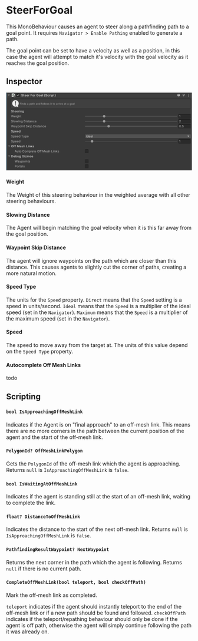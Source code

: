 # SteerForGoal

This MonoBehaviour causes an agent to steer along a pathfinding path to a goal point. It requires `Navigator > Enable Pathing` enabled to generate a path.

The goal point can be set to have a velocity as well as a position, in this case the agent will attempt to match it's velocity with the goal velocity as it reaches the goal position.

## Inspector

![EntityIdentity Inspector](../../../../images/SteerForGoalInspector.png)

#### Weight

The Weight of this steering behaviour in the weighted average with all other steering behaviours.

#### Slowing Distance

The Agent will begin matching the goal velocity when it is this far away from the goal position.

#### Waypoint Skip Distance

The agent will ignore waypoints on the path which are closer than this distance. This causes agents to slightly cut the corner of paths, creating a more natural motion.

#### Speed Type

The units for the `Speed` property. `Direct` means that the `Speed` setting is a speed in units/second. `Ideal` means that the `Speed` is a multiplier of the ideal speed (set in the `Navigator`). `Maximum` means that the `Speed` is a multiplier of the maximum speed (set in the `Navigator`).

#### Speed

The speed to move away from the target at. The units of this value depend on the `Speed Type` property.

#### Autocomplete Off Mesh Links

todo

## Scripting

#### `bool IsApproachingOffMeshLink`

Indicates if the Agent is on "final approach" to an off-mesh link. This means there are no more corners in the path between the current position of the agent and the start of the off-mesh link.

#### `PolygonId? OffMeshLinkPolygon`

Gets the `PolygonId` of the off-mesh link which the agent is approaching. Returns `null` is `IsApproachingOffMeshLink` is `false`.

#### `bool IsWaitingAtOffMeshLink`

Indicates if the agent is standing still at the start of an off-mesh link, waiting to complete the link.

#### `float? DistanceToOffMeshLink`

Indicates the distance to the start of the next off-mesh link. Returns `null` is `IsApproachingOffMeshLink` is `false`.

#### `PathfindingResultWaypoint? NextWaypoint`

Returns the next corner in the path which the agent is following. Returns `null` if there is no current path.

#### `CompleteOffMeshLink(bool teleport, bool checkOffPath)`

Mark the off-mesh link as completed.

`teleport` indicates if the agent should instantly teleport to the end of the off-mesh link or if a new path should be found and followed. `checkOffPath` indicates if the teleport/repathing behaviour should only be done if the agent is off path, otherwise the agent will simply continue following the path it was already on.